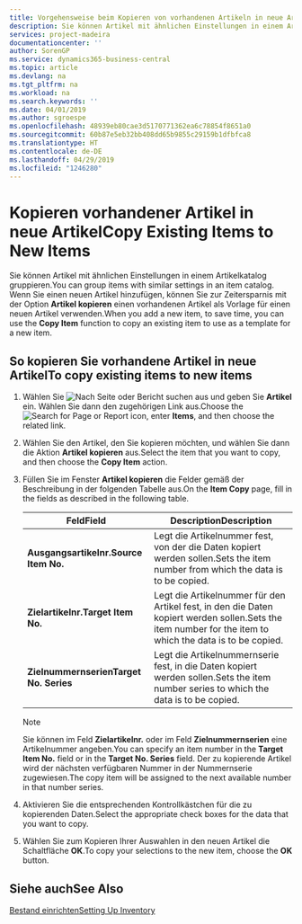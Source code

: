 ```yaml
---
title: Vorgehensweise beim Kopieren von vorhandenen Artikeln in neue Artikel
description: Sie können Artikel mit ähnlichen Einstellungen in einem Artikelkatalog gruppieren. Wenn Sie einen neuen Artikel hinzufügen, können Sie zur Zeitersparnis mit der Option Artikel kopieren einen vorhandenen Artikel als Vorlage für einen neuen Artikel verwenden.
services: project-madeira
documentationcenter: ''
author: SorenGP
ms.service: dynamics365-business-central
ms.topic: article
ms.devlang: na
ms.tgt_pltfrm: na
ms.workload: na
ms.search.keywords: ''
ms.date: 04/01/2019
ms.author: sgroespe
ms.openlocfilehash: 48939eb80cae3d5170771362ea6c78854f8651a0
ms.sourcegitcommit: 60b87e5eb32bb408dd65b9855c29159b1dfbfca8
ms.translationtype: HT
ms.contentlocale: de-DE
ms.lasthandoff: 04/29/2019
ms.locfileid: "1246280"
---
```

# <a name="copy-existing-items-to-new-items"></a><span data-ttu-id="a778b-104">Kopieren vorhandener Artikel in neue Artikel</span><span class="sxs-lookup"><span data-stu-id="a778b-104">Copy Existing Items to New Items</span></span>
<span data-ttu-id="a778b-105">Sie können Artikel mit ähnlichen Einstellungen in einem Artikelkatalog gruppieren.</span><span class="sxs-lookup"><span data-stu-id="a778b-105">You can group items with similar settings in an item catalog.</span></span> <span data-ttu-id="a778b-106">Wenn Sie einen neuen Artikel hinzufügen, können Sie zur Zeitersparnis mit der Option **Artikel kopieren** einen vorhandenen Artikel als Vorlage für einen neuen Artikel verwenden.</span><span class="sxs-lookup"><span data-stu-id="a778b-106">When you add a new item, to save time, you can use the **Copy Item** function to copy an existing item to use as a template for a new item.</span></span>  

## <a name="to-copy-existing-items-to-new-items"></a><span data-ttu-id="a778b-107">So kopieren Sie vorhandene Artikel in neue Artikel</span><span class="sxs-lookup"><span data-stu-id="a778b-107">To copy existing items to new items</span></span>  

1.  <span data-ttu-id="a778b-108">Wählen Sie ![Nach Seite oder Bericht suchen](../../media/ui-search/search_small.png "Symbol nach Seite oder Bericht suchen") aus und geben Sie **Artikel** ein. Wählen Sie dann den zugehörigen Link aus.</span><span class="sxs-lookup"><span data-stu-id="a778b-108">Choose the ![Search for Page or Report](../../media/ui-search/search_small.png "Search for Page or Report icon") icon, enter **Items**, and then choose the related link.</span></span>  
2.  <span data-ttu-id="a778b-109">Wählen Sie den Artikel, den Sie kopieren möchten, und wählen Sie dann die Aktion **Artikel kopieren** aus.</span><span class="sxs-lookup"><span data-stu-id="a778b-109">Select the item that you want to copy, and then choose the **Copy Item** action.</span></span>  
3.  <span data-ttu-id="a778b-110">Füllen Sie im Fenster **Artikel kopieren** die Felder gemäß der Beschreibung in der folgenden Tabelle aus.</span><span class="sxs-lookup"><span data-stu-id="a778b-110">On the **Item Copy** page, fill in the fields as described in the following table.</span></span>  

    |<span data-ttu-id="a778b-111">Feld</span><span class="sxs-lookup"><span data-stu-id="a778b-111">Field</span></span>|<span data-ttu-id="a778b-112">Description</span><span class="sxs-lookup"><span data-stu-id="a778b-112">Description</span></span>|  
    |---------------------------------|---------------------------------------|  
    |<span data-ttu-id="a778b-113">**Ausgangsartikelnr.**</span><span class="sxs-lookup"><span data-stu-id="a778b-113">**Source Item No.**</span></span>|<span data-ttu-id="a778b-114">Legt die Artikelnummer fest, von der die Daten kopiert werden sollen.</span><span class="sxs-lookup"><span data-stu-id="a778b-114">Sets the item number from which the data is to be copied.</span></span>|  
    |<span data-ttu-id="a778b-115">**Zielartikelnr.**</span><span class="sxs-lookup"><span data-stu-id="a778b-115">**Target Item No.**</span></span>|<span data-ttu-id="a778b-116">Legt die Artikelnummer für den Artikel fest, in den die Daten kopiert werden sollen.</span><span class="sxs-lookup"><span data-stu-id="a778b-116">Sets the item number for the item to which the data is to be copied.</span></span>|  
    |<span data-ttu-id="a778b-117">**Zielnummernserien**</span><span class="sxs-lookup"><span data-stu-id="a778b-117">**Target No. Series**</span></span>|<span data-ttu-id="a778b-118">Legt die Artikelnummernserie fest, in die Daten kopiert werden sollen.</span><span class="sxs-lookup"><span data-stu-id="a778b-118">Sets the item number series to which the data is to be copied.</span></span>|  

    > [!NOTE]  
    >  <span data-ttu-id="a778b-119">Sie können im Feld **Zielartikelnr.** oder im Feld **Zielnummernserien** eine Artikelnummer angeben.</span><span class="sxs-lookup"><span data-stu-id="a778b-119">You can specify an item number in the **Target Item No.** field or in the **Target No. Series** field.</span></span> <span data-ttu-id="a778b-120">Der zu kopierende Artikel wird der nächsten verfügbaren Nummer in der Nummernserie zugewiesen.</span><span class="sxs-lookup"><span data-stu-id="a778b-120">The copy item will be assigned to the next available number in that number series.</span></span>  

4.  <span data-ttu-id="a778b-121">Aktivieren Sie die entsprechenden Kontrollkästchen für die zu kopierenden Daten.</span><span class="sxs-lookup"><span data-stu-id="a778b-121">Select the appropriate check boxes for the data that you want to copy.</span></span>  
5.  <span data-ttu-id="a778b-122">Wählen Sie zum Kopieren Ihrer Auswahlen in den neuen Artikel die Schaltfläche **OK**.</span><span class="sxs-lookup"><span data-stu-id="a778b-122">To copy your selections to the new item, choose the **OK** button.</span></span>  

## <a name="see-also"></a><span data-ttu-id="a778b-123">Siehe auch</span><span class="sxs-lookup"><span data-stu-id="a778b-123">See Also</span></span>  
[<span data-ttu-id="a778b-124">Bestand einrichten</span><span class="sxs-lookup"><span data-stu-id="a778b-124">Setting Up Inventory</span></span>](../../inventory-setup-inventory.md)
